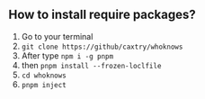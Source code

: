 ## How to install require packages?

1. Go to your terminal
2. `git clone https://github/caxtry/whoknows`
3. After type `npm i -g pnpm`
4. then `pnpm install --frozen-loclfile`
5. `cd whoknows`
6. `pnpm inject`